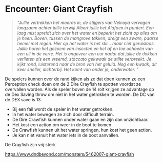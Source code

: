 # Encounter: Giant Crayfish

> *“Jullie vertrekken het moeras in, de stijgers van Velnoya vervagen langzaam achter jullie terwijl Albert jullie  het Aldfaen  in puntert. Een laag mist spreidt zich over het water en beperkt het zicht op alles om je heen. Boven, tussen de mangrove takken, dreigt een zware, paarse hemel met regen. Hier op het water is het stil… maar niet geruisloos. Jullie horen het gezoem van insecten en het af en toe oehoeën van een uil in de verte. Het is ongeveer een uur nadat dat jullie de dokken verlieten als een vreemd, staccato gekwaak de stilte verbreekt. Je kijkt rond, luisterend naar de bron van het geluid. Nog een kwaak, dit keer sneller, dichterbij. Het komt van onder je, onderwater. ”*

De spelers kunnen over de rand kijken als ze dat doen kunnen ze een Perception check doen om de 2 Dire Crayfish te spotten voordat ze overvallen worden. Als de speler boven de 14 rolt krijgen ze advantage op de Dex Saving throw om niet in het water getrokken te worden. De DC van de DEX save is 13.

- Bij een fail wordt de speler in het water getrokken. 
- In het water bewegen ze zich door difficult terrain. 
- De Dire Crawfish kunnen onder water gaan en zijn dan onzichtbaar. 
- Het kost een action om weer in de boot te komen
- De Crawfish kunnen uit het water springen, hun kost het geen action.
- Je kan niet vanuit het water iets in de boot aanvallen.

De Crayfish zijn vrij sterk

https://www.dndbeyond.com/monsters/5462007-giant-crayfish